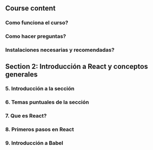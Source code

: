 ## Course content

### Como funciona el curso?

### Como hacer preguntas?

### Instalaciones necesarias y recomendadas?

## Section 2: Introducción a React y conceptos generales

### 5. Introducción a la sección

### 6. Temas puntuales de la sección

### 7. Que es React?

### 8. Primeros pasos en React

### 9. Introducción a Babel
